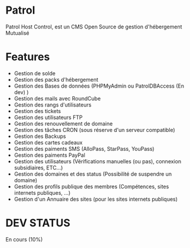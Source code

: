 # Patrol
Patrol Host Control, est un CMS Open Source de gestion d'hébergement Mutualisé
# Features
 - Gestion de solde
 - Gestion des packs d'hébergement
 - Gestion des Bases de données (PHPMyAdmin ou PatrolDBAccess (En dev) )
 - Gestion des mails avec RoundCube
 - Gestion des rangs d'utilisateurs
 - Gestion des tickets
 - Gestion des utilisateurs FTP
 - Gestion des renouvellement de domaine
 - Gestion des tâches CRON (sous réserve d'un serveur compatible)
 - Gestion des Backups
 - Gestion des cartes cadeaux
 - Gestion des paiments SMS (AlloPass, StarPass, YouPass)
 - Gestion des paiments PayPal
 - Gestion des utilisateurs (Vérifications manuelles (ou pas), connexion subsidiaires, ETC...)
 - Gestion des domaines et des status (Possibilité de suspendre un domaine)
 - Gestion des profils publique des membres (Compétences, sites internets publiques, ...)
 - Gestion d'un Annuaire des sites (pour les sites internets publiques)

# DEV STATUS
En cours (10%)
